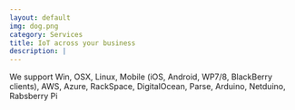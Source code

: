```yaml
---
layout: default
img: dog.png
category: Services
title: IoT across your business
description: |
---
```

  We support Win, OSX, Linux, Mobile (iOS, Android, WP7/8, BlackBerry clients), AWS, Azure, RackSpace, DigitalOcean, Parse, Arduino, Netduino, Rabsberry Pi
